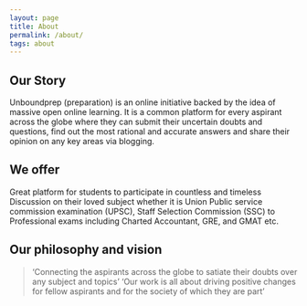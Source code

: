 ```yaml
---
layout: page
title: About
permalink: /about/
tags: about
---
```



## Our Story
Unboundprep (preparation) is an online initiative backed by the idea of massive open online learning. It is a common platform for every aspirant across the globe where they can submit their uncertain doubts and questions, find out the most rational and accurate answers and share their opinion on any key areas via blogging. 

## We offer 
Great platform for students to participate in countless and timeless Discussion on their loved subject whether it is Union Public service commission examination (UPSC), Staff Selection Commission (SSC) to Professional exams including Charted Accountant, GRE, and GMAT etc.

## Our philosophy and vision 
> ‘Connecting the aspirants across the globe to satiate their doubts over any subject and topics’
> ‘Our work is all about driving positive changes for fellow aspirants and for the society of which they are part’
